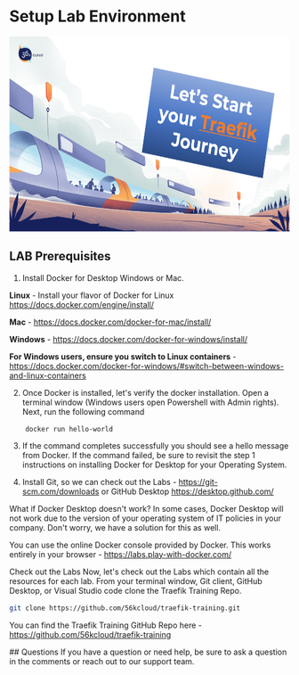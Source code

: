 # Setup Lab Environment

<img src="../img/Traefik_training.png" alt="Traefik Logo" height="350"> 

## LAB Prerequisites

1. Install Docker for Desktop Windows or Mac.

**Linux** - Install your flavor of Docker for Linux https://docs.docker.com/engine/install/

**Mac** - https://docs.docker.com/docker-for-mac/install/

**Windows** - https://docs.docker.com/docker-for-windows/install/

**For Windows users, ensure you switch to Linux containers** - https://docs.docker.com/docker-for-windows/#switch-between-windows-and-linux-containers

2. Once Docker is installed, let's verify the docker installation. Open a terminal window (Windows users open Powershell with Admin rights). Next, run the following command

```docker
    docker run hello-world
```

3. If the command completes successfully you should see a hello message from Docker. If the command failed, be sure to revisit the step 1 instructions on installing Docker for Desktop for your Operating System.

4. Install Git, so we can check out the Labs - https://git-scm.com/downloads or GitHub Desktop https://desktop.github.com/

What if Docker Desktop doesn't work?
In some cases, Docker Desktop will not work due to the version of your operating system of IT policies in your company. Don't worry, we have a solution for this as well. 

You can use the online Docker console provided by Docker. This works entirely in your browser - https://labs.play-with-docker.com/

Check out the Labs
Now, let's check out the Labs which contain all the resources for each lab. From your terminal window, Git client, GitHub Desktop, or Visual Studio code clone the Traefik Training Repo.

```bash 
git clone https://github.com/56kcloud/traefik-training.git
```

You can find the Traefik Training GitHub Repo here - https://github.com/56kcloud/traefik-training

## Questions
If you have a question or need help, be sure to ask a question in the comments or reach out to our support team.